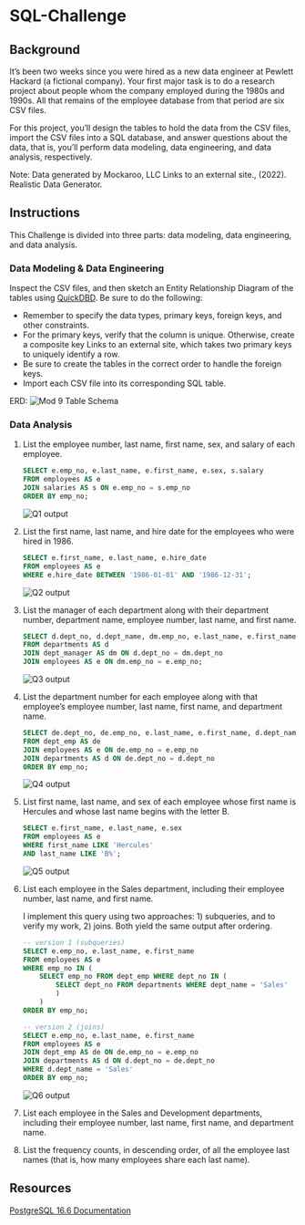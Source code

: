 # SQL-Challenge

## Background

It’s been two weeks since you were hired as a new data engineer at Pewlett Hackard (a fictional company). Your first major task is to do a research project about people whom the company employed during the 1980s and 1990s. All that remains of the employee database from that period are six CSV files.

For this project, you’ll design the tables to hold the data from the CSV files, import the CSV files into a SQL database, and answer questions about the data, that is, you’ll perform data modeling, data engineering, and data analysis, respectively.

Note: Data generated by Mockaroo, LLC Links to an external site., (2022). Realistic Data Generator.

## Instructions

This Challenge is divided into three parts: data modeling, data engineering, and data analysis.

### Data Modeling & Data Engineering

Inspect the CSV files, and then sketch an Entity Relationship Diagram of the tables using [QuickDBD](https://app.quickdatabasediagrams.com/#/).
Be sure to do the following:
* Remember to specify the data types, primary keys, foreign keys, and other constraints.
* For the primary keys, verify that the column is unique. Otherwise, create a composite key Links to an external site, which takes two primary keys to uniquely identify a row.
* Be sure to create the tables in the correct order to handle the foreign keys.
* Import each CSV file into its corresponding SQL table.

ERD: 
    ![Mod 9 Table Schema](https://github.com/user-attachments/assets/f719ccf8-2ba6-489d-8a35-e8f6f9a7a431)

### Data Analysis

1. List the employee number, last name, first name, sex, and salary of each employee.
    ```SQL
    SELECT e.emp_no, e.last_name, e.first_name, e.sex, s.salary
    FROM employees AS e
    JOIN salaries AS s ON e.emp_no = s.emp_no
    ORDER BY emp_no;
    ```
    ![Q1 output](https://github.com/user-attachments/assets/0e1172a2-f3d2-4080-951f-cd7327943b76)

2. List the first name, last name, and hire date for the employees who were hired in 1986.

    ```SQL
    SELECT e.first_name, e.last_name, e.hire_date
    FROM employees AS e
    WHERE e.hire_date BETWEEN '1986-01-01' AND '1986-12-31';
    ```
    ![Q2 output](https://github.com/user-attachments/assets/0d335bce-8978-41cd-816f-6d7bb750d7c6)

3. List the manager of each department along with their department number, department name, employee number, last name, and first name.

    ```SQL
    SELECT d.dept_no, d.dept_name, dm.emp_no, e.last_name, e.first_name
    FROM departments AS d
    JOIN dept_manager AS dm ON d.dept_no = dm.dept_no
    JOIN employees AS e ON dm.emp_no = e.emp_no;
    ```
    ![Q3 output](https://github.com/user-attachments/assets/5388485c-28f2-4cca-807c-040c88632455)

4. List the department number for each employee along with that employee’s employee number, last name, first name, and department name.

    ```SQL
    SELECT de.dept_no, de.emp_no, e.last_name, e.first_name, d.dept_name
    FROM dept_emp AS de
    JOIN employees AS e ON de.emp_no = e.emp_no
    JOIN departments AS d ON de.dept_no = d.dept_no
    ORDER BY emp_no;
    ```
    ![Q4 output](https://github.com/user-attachments/assets/61627945-4ca9-4dde-9ae7-fcc0d4f7952f)

5. List first name, last name, and sex of each employee whose first name is Hercules and whose last name begins with the letter B.

    ```SQL
    SELECT e.first_name, e.last_name, e.sex
    FROM employees AS e
    WHERE first_name LIKE 'Hercules'
    AND last_name LIKE 'B%';
    ```
    ![Q5 output](https://github.com/user-attachments/assets/b7c55252-0db6-4aeb-aee0-2cd63de5e84f)

6. List each employee in the Sales department, including their employee number, last name, and first name.

    I implement this query using two approaches: 1) subqueries, and to verify my work, 2) joins. Both yield the same output after ordering. 
    ```SQL
    -- version 1 (subqueries)
    SELECT e.emp_no, e.last_name, e.first_name
    FROM employees AS e
    WHERE emp_no IN (
	    SELECT emp_no FROM dept_emp WHERE dept_no IN (
		    SELECT dept_no FROM departments WHERE dept_name = 'Sales'
		    )
	    )
    ORDER BY emp_no;
    
    -- version 2 (joins)
    SELECT e.emp_no, e.last_name, e.first_name
    FROM employees AS e
    JOIN dept_emp AS de ON de.emp_no = e.emp_no
    JOIN departments AS d ON d.dept_no = de.dept_no
    WHERE d.dept_name = 'Sales'
    ORDER BY emp_no;
    ```
    ![Q6 output](https://github.com/user-attachments/assets/3f407d09-51d9-48a1-b006-65ae00c21ce6)
    
7. List each employee in the Sales and Development departments, including their employee number, last name, first name, and department name.


8. List the frequency counts, in descending order, of all the employee last names (that is, how many employees share each last name).


## Resources

[PostgreSQL 16.6 Documentation](https://www.postgresql.org/files/documentation/pdf/16/postgresql-16-US.pdf)
